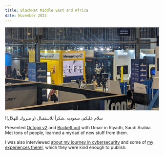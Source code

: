 ```yaml
---
title: BlackHat Middle East and Africa
date: November 2023
---
```


![Presenting in Riyadh](assets/images/bhmea2023.jpg "Presenting in Riyadh")

!سلام عليكم، سعوديه
.شكراً للاستقبال
(و مبروك للهلال)

Presented [Octopii v2](https://blackhatmea.com/session/octopii-ai-powered-personal-identifiable-information-pii-scanner) and [BucketLoot](https://github.com/redhuntlabs/bucketloot) with Umair in Riyadh, Saudi Arabia. Met tons of people, learned a myriad of new stuff from them.

I was also interviewed [about my journey in cybersecurity](https://insights.blackhatmea.com/look-the-other-way/) and some of [my experiences there!](https://insights.blackhatmea.com/what-you-loved-about-black-hat-mea-2023/), which they were kind enough to publish.
